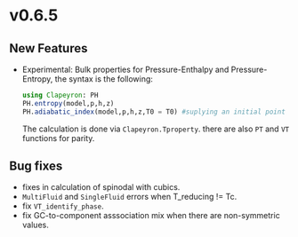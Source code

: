 # v0.6.5

## New Features

- Experimental: Bulk properties for Pressure-Enthalpy and Pressure-Entropy, the syntax is the following:
  ```julia
  using Clapeyron: PH
  PH.entropy(model,p,h,z)
  PH.adiabatic_index(model,p,h,z,T0 = T0) #suplying an initial point for the temperature
  ```
  The calculation is done via `Clapeyron.Tproperty`. there are also `PT` and `VT` functions for parity.

## Bug fixes
- fixes in calculation of spinodal with cubics.
- `MultiFluid` and `SingleFluid` errors when T_reducing != Tc.
- fix `VT_identify_phase`.
- fix GC-to-component asssociation mix when there are non-symmetric values.
